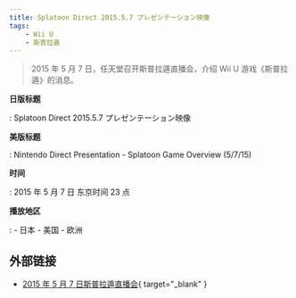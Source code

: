 ```yaml
---
title: Splatoon Direct 2015.5.7 プレゼンテーション映像
tags:
	- Wii U
	- 斯普拉遁
---
```


> 2015 年 5 月 7 日，任天堂召开斯普拉遁直播会，介绍 Wii U 游戏《斯普拉遁》的消息。

**日版标题**

:   Splatoon Direct 2015.5.7 プレゼンテーション映像

**美版标题**

:   Nintendo Direct Presentation - Splatoon Game Overview (5/7/15)

**时间**

:   2015 年 5 月 7 日 东京时间 23 点

**播放地区**

:   - 日本
	- 美国
	- 欧洲

## 外部链接

- [2015 年 5 月 7 日斯普拉遁直播会](https://www.bilibili.com/video/BV1Dp4y1S7yv/){ target="_blank" }
